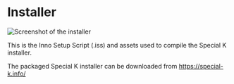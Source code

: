 # Installer
![Screenshot of the installer](https://sk-data.special-k.info/artwork/screens/installer_75percent.png)

This is the Inno Setup Script (.iss) and assets used to compile the Special K installer.

The packaged Special K installer can be downloaded from https://special-k.info/
